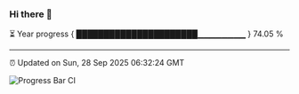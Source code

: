 ### Hi there 👋

⏳ Year progress { ██████████████████████▁▁▁▁▁▁▁▁ } 74.05 %

---

⏰ Updated on Sun, 28 Sep 2025 06:32:24 GMT

![Progress Bar CI](https://github.com/ZhaoGui/ZhaoGui/workflows/Progress%20Bar%20CI/badge.svg)
